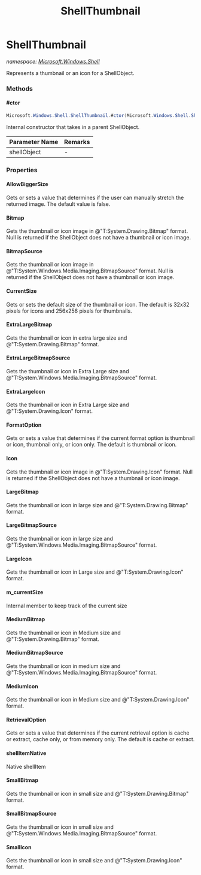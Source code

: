 ﻿---
title: ShellThumbnail
---

# ShellThumbnail
_namespace: [Microsoft.Windows.Shell](N-Microsoft.Windows.Shell.html)_

Represents a thumbnail or an icon for a ShellObject.

### Methods

#### #ctor
```csharp
Microsoft.Windows.Shell.ShellThumbnail.#ctor(Microsoft.Windows.Shell.ShellObject)
```
Internal constructor that takes in a parent ShellObject.

|Parameter Name|Remarks|
|--------------|-------|
|shellObject|-|




### Properties

#### AllowBiggerSize
Gets or sets a value that determines if the user can manually stretch the returned image.
 The default value is false.
#### Bitmap
Gets the thumbnail or icon image in @"T:System.Drawing.Bitmap" format.
 Null is returned if the ShellObject does not have a thumbnail or icon image.
#### BitmapSource
Gets the thumbnail or icon image in @"T:System.Windows.Media.Imaging.BitmapSource" format. 
 Null is returned if the ShellObject does not have a thumbnail or icon image.
#### CurrentSize
Gets or sets the default size of the thumbnail or icon. The default is 32x32 pixels for icons and 
 256x256 pixels for thumbnails.
#### ExtraLargeBitmap
Gets the thumbnail or icon in extra large size and @"T:System.Drawing.Bitmap" format.
#### ExtraLargeBitmapSource
Gets the thumbnail or icon in Extra Large size and @"T:System.Windows.Media.Imaging.BitmapSource" format.
#### ExtraLargeIcon
Gets the thumbnail or icon in Extra Large size and @"T:System.Drawing.Icon" format.
#### FormatOption
Gets or sets a value that determines if the current format option is thumbnail or icon, thumbnail only, or icon only.
 The default is thumbnail or icon.
#### Icon
Gets the thumbnail or icon image in @"T:System.Drawing.Icon" format. 
 Null is returned if the ShellObject does not have a thumbnail or icon image.
#### LargeBitmap
Gets the thumbnail or icon in large size and @"T:System.Drawing.Bitmap" format.
#### LargeBitmapSource
Gets the thumbnail or icon in large size and @"T:System.Windows.Media.Imaging.BitmapSource" format.
#### LargeIcon
Gets the thumbnail or icon in Large size and @"T:System.Drawing.Icon" format.
#### m_currentSize
Internal member to keep track of the current size
#### MediumBitmap
Gets the thumbnail or icon in Medium size and @"T:System.Drawing.Bitmap" format.
#### MediumBitmapSource
Gets the thumbnail or icon in medium size and @"T:System.Windows.Media.Imaging.BitmapSource" format.
#### MediumIcon
Gets the thumbnail or icon in Medium size and @"T:System.Drawing.Icon" format.
#### RetrievalOption
Gets or sets a value that determines if the current retrieval option is cache or extract, cache only, or from memory only.
 The default is cache or extract.
#### shellItemNative
Native shellItem
#### SmallBitmap
Gets the thumbnail or icon in small size and @"T:System.Drawing.Bitmap" format.
#### SmallBitmapSource
Gets the thumbnail or icon in small size and @"T:System.Windows.Media.Imaging.BitmapSource" format.
#### SmallIcon
Gets the thumbnail or icon in small size and @"T:System.Drawing.Icon" format.


